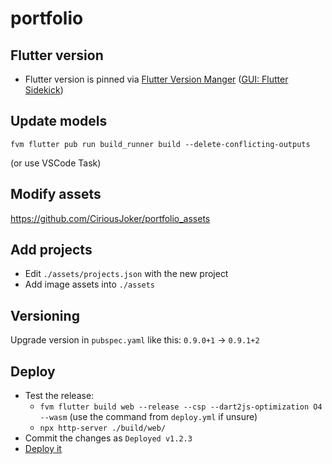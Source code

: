# portfolio

## Flutter version

- Flutter version is pinned via [Flutter Version Manger](https://fvm.app/) ([GUI: Flutter Sidekick](https://github.com/leoafarias/sidekick))

## Update models

`fvm flutter pub run build_runner build --delete-conflicting-outputs`

(or use VSCode Task)

## Modify assets

https://github.com/CiriousJoker/portfolio_assets

## Add projects

- Edit `./assets/projects.json` with the new project
- Add image assets into `./assets`

## Versioning

Upgrade version in `pubspec.yaml` like this: `0.9.0+1` -> `0.9.1+2`

## Deploy

- Test the release:
  - `fvm flutter build web --release --csp --dart2js-optimization O4 --wasm` (use the command from `deploy.yml` if unsure)
  - `npx http-server ./build/web/`
- Commit the changes as `Deployed v1.2.3`
- [Deploy it](https://github.com/CiriousJoker/portfolio/actions/workflows/deploy.yml)
